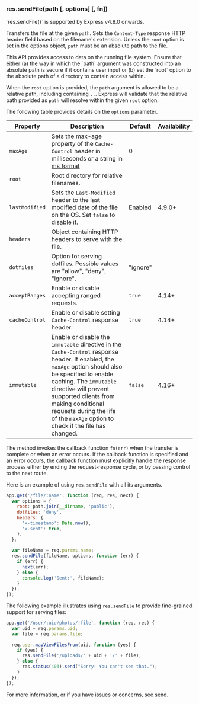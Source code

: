 <h3 id='res.sendFile'>res.sendFile(path [, options] [, fn])</h3>

<div class="doc-box doc-info" markdown="1">
`res.sendFile()` is supported by Express v4.8.0 onwards.
</div>

Transfers the file at the given `path`. Sets the `Content-Type` response HTTP header field based on the filename's extension. Unless the `root` option is set in the options object, `path` must be an absolute path to the file.

<div class="doc-box doc-warn" markdown="1">
This API provides access to data on the running file system. Ensure that either (a) the way in
which the `path` argument was constructed into an absolute path is secure if it contains user
input or (b) set the `root` option to the absolute path of a directory to contain access within.

When the `root` option is provided, the `path` argument is allowed to be a relative path, including containing `..`. Express will validate that the relative path provided as `path` will resolve within the given `root` option.

</div>

The following table provides details on the `options` parameter.

<div class="table-scroller" markdown="1">

| Property | Description | Default | Availability |
| --- | --- | --- | --- |
| `maxAge` | Sets the max-age property of the `Cache-Control` header in milliseconds or a string in [ms format](https://www.npmjs.org/package/ms) | 0 |  |
| `root` | Root directory for relative filenames. |  |  |
| `lastModified` | Sets the `Last-Modified` header to the last modified date of the file on the OS. Set `false` to disable it. | Enabled | 4.9.0+ |
| `headers` | Object containing HTTP headers to serve with the file. |  |  |
| `dotfiles` | Option for serving dotfiles. Possible values are "allow", "deny", "ignore". | "ignore" | &nbsp; |
| `acceptRanges` | Enable or disable accepting ranged requests. | `true` | 4.14+ |
| `cacheControl` | Enable or disable setting `Cache-Control` response header. | `true` | 4.14+ |
| `immutable` | Enable or disable the `immutable` directive in the `Cache-Control` response header. If enabled, the `maxAge` option should also be specified to enable caching. The `immutable` directive will prevent supported clients from making conditional requests during the life of the `maxAge` option to check if the file has changed. | `false` | 4.16+ |

</div>

The method invokes the callback function `fn(err)` when the transfer is complete or when an error occurs. If the callback function is specified and an error occurs, the callback function must explicitly handle the response process either by ending the request-response cycle, or by passing control to the next route.

Here is an example of using `res.sendFile` with all its arguments.

```js
app.get('/file/:name', function (req, res, next) {
  var options = {
    root: path.join(__dirname, 'public'),
    dotfiles: 'deny',
    headers: {
      'x-timestamp': Date.now(),
      'x-sent': true,
    },
  };

  var fileName = req.params.name;
  res.sendFile(fileName, options, function (err) {
    if (err) {
      next(err);
    } else {
      console.log('Sent:', fileName);
    }
  });
});
```

The following example illustrates using `res.sendFile` to provide fine-grained support for serving files:

```js
app.get('/user/:uid/photos/:file', function (req, res) {
  var uid = req.params.uid;
  var file = req.params.file;

  req.user.mayViewFilesFrom(uid, function (yes) {
    if (yes) {
      res.sendFile('/uploads/' + uid + '/' + file);
    } else {
      res.status(403).send("Sorry! You can't see that.");
    }
  });
});
```

For more information, or if you have issues or concerns, see [send](https://github.com/pillarjs/send).
